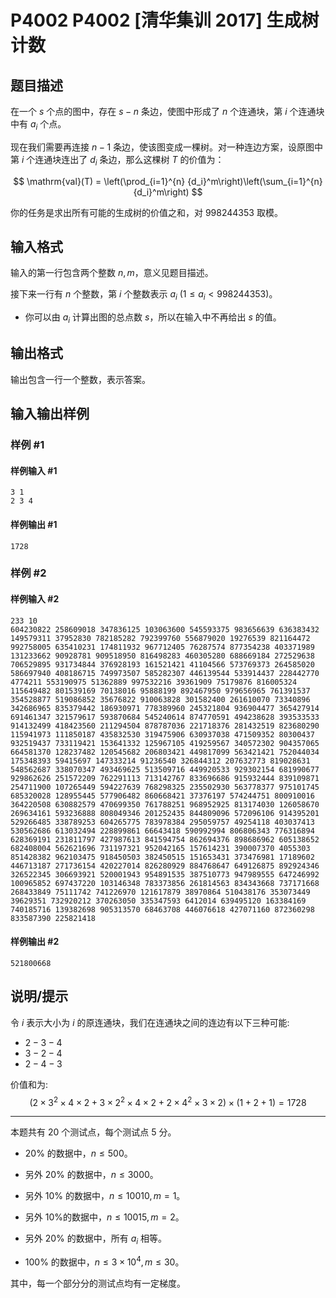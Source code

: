 # P4002 P4002 [清华集训 2017] 生成树计数

## 题目描述

在一个 $s$ 个点的图中，存在 $s-n$ 条边，使图中形成了 $n$ 个连通块，第 $i$ 个连通块中有 $a_i$ 个点。

现在我们需要再连接 $n-1$ 条边，使该图变成一棵树。对一种连边方案，设原图中第 $i$ 个连通块连出了 $d_i$ 条边，那么这棵树 $T$ 的价值为：

$$ \mathrm{val}(T) = \left(\prod_{i=1}^{n} {d_i}^m\right)\left(\sum_{i=1}^{n} {d_i}^m\right) $$

你的任务是求出所有可能的生成树的价值之和，对 $998244353$ 取模。


## 输入格式

输入的第一行包含两个整数 $n,m$，意义见题目描述。

接下来一行有 $n$ 个整数，第 $i$ 个整数表示 $a_i$ $(1\le a_i< 998244353)$。

* 你可以由 $a_i$ 计算出图的总点数 $s$，所以在输入中不再给出 $s$ 的值。

## 输出格式

输出包含一行一个整数，表示答案。

## 输入输出样例

### 样例 #1

#### 样例输入 #1

```
3 1
2 3 4
```

#### 样例输出 #1

```
1728
```

### 样例 #2

#### 样例输入 #2

```
233 10
604230822 258609018 347836125 103063600 545593375 983656639 636383432 149579311 37952830 782185282 792399760 556879020 19276539 821164472 992758005 635410231 174811932 967712405 76287574 877354238 403371989 131233662 90928781 909518950 816498283 460305280 688669184 272529638 706529895 931734844 376928193 161521421 41104566 573769373 264585020 586697940 408186715 749973507 585282307 446139544 533914437 228442770 4774211 553190975 51362889 997532216 39361909 75179876 816005324 115649482 801539169 70138016 95888199 892467950 979656965 761391537 354528877 519086852 35676822 910063828 301582400 261610070 73340896 342686965 835379442 186930971 778389960 245321804 936904477 365427914 691461347 321579617 593870684 545240614 874770591 494238628 393533533 914132499 418423560 211294504 878787036 221718376 281432519 823680290 115941973 111850187 435832530 319475906 630937038 471509352 80300437 932519437 733119421 153641332 125967105 419259567 340572302 904357065 664581370 128237482 120545682 206803421 449817099 563421421 752044034 175348393 59415697 147333214 91236540 326844312 207632773 819028631 548562687 338070347 493469625 513509716 449920533 929302154 681990677 929862626 251572209 762291113 713142767 833696686 915932444 839109871 254711900 107265449 594227639 768298325 235502930 563778377 975101745 685320028 128955445 577906482 860668421 37376197 574244751 800910016 364220508 630882579 470699350 761788251 968952925 813174030 126058670 269634161 593236888 808049346 201252435 844809096 572096106 914395201 529266485 338789253 604265775 783978384 295059757 49254118 403037413 530562686 613032494 228899861 66643418 590992994 806806343 776316894 628369191 231811797 427987613 841594754 862694376 898686962 605138652 682408004 562621696 731197321 952042165 157614231 390007370 4055303 851428382 962103475 918450503 382450515 151653431 373476981 17189602 446713187 271736154 420227014 826280929 884768647 649126875 892924346 326522345 306693921 520001943 954891535 387510773 947989555 647246992 100965852 697437220 103146348 783373856 261814563 834343668 737171668 268433849 75111742 741226970 121617879 38970864 510438176 353073449 39629351 732920212 370263050 335347593 6412014 639495120 163384169 740185716 139382698 905313570 68463708 446076618 427071160 872360298 833587390 225821418
```

#### 样例输出 #2

```
521800668
```

## 说明/提示

令 $i$ 表示大小为 $i$ 的原连通块，我们在连通块之间的连边有以下三种可能:
- $2-3-4$
- $3-2-4$
- $2-4-3$

价值和为:
$$(2×3^2 ×4×2+3×2^2 ×4×2+2×4^2 ×3×2)×(1+2+1)=1728$$


---

本题共有 $20$ 个测试点，每个测试点 $5$ 分。 

- $20\%$ 的数据中，$n\le500$。

- 另外 $20\%$ 的数据中，$n \le 3000$。

- 另外 $10\%$ 的数据中，$n \le 10010, m = 1$。 

- 另外 $10\%$的数据中，$n \le 10015,m = 2$。 

- 另外 $20\%$ 的数据中，所有 $a_i$ 相等。

- $100\%$ 的数据中，$n \le 3\times 10^4,m \le 30$。  

其中，每一个部分分的测试点均有一定梯度。
